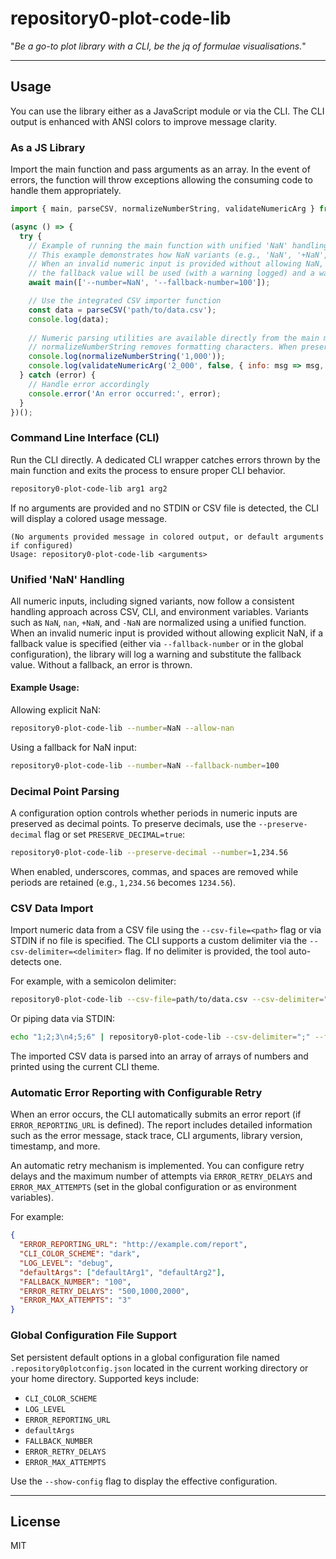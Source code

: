 # repository0-plot-code-lib

"_Be a go-to plot library with a CLI, be the jq of formulae visualisations._"

---

## Usage

You can use the library either as a JavaScript module or via the CLI. The CLI output is enhanced with ANSI colors to improve message clarity.

### As a JS Library

Import the main function and pass arguments as an array. In the event of errors, the function will throw exceptions allowing the consuming code to handle them appropriately.

```js
import { main, parseCSV, normalizeNumberString, validateNumericArg } from '@src/lib/main.js';

(async () => {
  try {
    // Example of running the main function with unified 'NaN' handling
    // This example demonstrates how NaN variants (e.g., 'NaN', '+NaN', '-NaN') are processed.
    // When an invalid numeric input is provided without allowing NaN, if a fallback is provided via '--fallback-number' or the global configuration,
    // the fallback value will be used (with a warning logged) and a warning will be issued. Otherwise, an error is thrown.
    await main(['--number=NaN', '--fallback-number=100']);

    // Use the integrated CSV importer function
    const data = parseCSV('path/to/data.csv');
    console.log(data);
    
    // Numeric parsing utilities are available directly from the main module
    // normalizeNumberString removes formatting characters. When preserveDecimal is enabled, decimals are retained.
    console.log(normalizeNumberString('1,000'));
    console.log(validateNumericArg('2_000', false, { info: msg => msg, error: msg => msg }));
  } catch (error) {
    // Handle error accordingly
    console.error('An error occurred:', error);
  }
})();
```

### Command Line Interface (CLI)

Run the CLI directly. A dedicated CLI wrapper catches errors thrown by the main function and exits the process to ensure proper CLI behavior.

```bash
repository0-plot-code-lib arg1 arg2
```

If no arguments are provided and no STDIN or CSV file is detected, the CLI will display a colored usage message.

```
(No arguments provided message in colored output, or default arguments if configured)
Usage: repository0-plot-code-lib <arguments>
```

### Unified 'NaN' Handling

All numeric inputs, including signed variants, now follow a consistent handling approach across CSV, CLI, and environment variables. Variants such as `NaN`, `nan`, `+NaN`, and `-NaN` are normalized using a unified function. When an invalid numeric input is provided without allowing explicit NaN, if a fallback value is specified (either via `--fallback-number` or in the global configuration), the library will log a warning and substitute the fallback value. Without a fallback, an error is thrown.

#### Example Usage:

Allowing explicit NaN:

```bash
repository0-plot-code-lib --number=NaN --allow-nan
```

Using a fallback for NaN input:

```bash
repository0-plot-code-lib --number=NaN --fallback-number=100
```

### Decimal Point Parsing

A configuration option controls whether periods in numeric inputs are preserved as decimal points. To preserve decimals, use the `--preserve-decimal` flag or set `PRESERVE_DECIMAL=true`:

```bash
repository0-plot-code-lib --preserve-decimal --number=1,234.56
```

When enabled, underscores, commas, and spaces are removed while periods are retained (e.g., `1,234.56` becomes `1234.56`).

### CSV Data Import

Import numeric data from a CSV file using the `--csv-file=<path>` flag or via STDIN if no file is specified. The CLI supports a custom delimiter via the `--csv-delimiter=<delimiter>` flag. If no delimiter is provided, the tool auto-detects one.

For example, with a semicolon delimiter:

```bash
repository0-plot-code-lib --csv-file=path/to/data.csv --csv-delimiter=";" --fallback-number=100
```

Or piping data via STDIN:

```bash
echo "1;2;3\n4;5;6" | repository0-plot-code-lib --csv-delimiter=";" --fallback-number=100
```

The imported CSV data is parsed into an array of arrays of numbers and printed using the current CLI theme.

### Automatic Error Reporting with Configurable Retry

When an error occurs, the CLI automatically submits an error report (if `ERROR_REPORTING_URL` is defined). The report includes detailed information such as the error message, stack trace, CLI arguments, library version, timestamp, and more.

An automatic retry mechanism is implemented. You can configure retry delays and the maximum number of attempts via `ERROR_RETRY_DELAYS` and `ERROR_MAX_ATTEMPTS` (set in the global configuration or as environment variables).

For example:

```json
{
  "ERROR_REPORTING_URL": "http://example.com/report",
  "CLI_COLOR_SCHEME": "dark",
  "LOG_LEVEL": "debug",
  "defaultArgs": ["defaultArg1", "defaultArg2"],
  "FALLBACK_NUMBER": "100",
  "ERROR_RETRY_DELAYS": "500,1000,2000",
  "ERROR_MAX_ATTEMPTS": "3"
}
```

### Global Configuration File Support

Set persistent default options in a global configuration file named `.repository0plotconfig.json` located in the current working directory or your home directory. Supported keys include:

- `CLI_COLOR_SCHEME`
- `LOG_LEVEL`
- `ERROR_REPORTING_URL`
- `defaultArgs`
- `FALLBACK_NUMBER`
- `ERROR_RETRY_DELAYS`
- `ERROR_MAX_ATTEMPTS`

Use the `--show-config` flag to display the effective configuration.

---

## License

MIT
